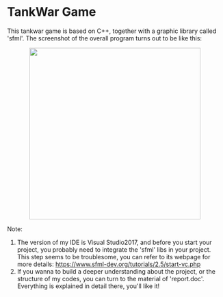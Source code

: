 # TankWar Game
  This tankwar game is based on C++, together with a graphic library called 'sfml'. The screenshot of the overall program turns out to be like this:

<div align=center><img width="400" height="400" src="https://github.com/Kobeyond/TankWar-Game/blob/master/tankwar.png)"/></div>
 

Note:
1. The version of my IDE is Visual Studio2017, and before you start your project, you probably need to integrate the 'sfml' libs in your project. This step seems to be troublesome, you can refer to its webpage for more details: https://www.sfml-dev.org/tutorials/2.5/start-vc.php
2. If you wanna to build a deeper understanding about the project, or the structure of my codes, you can turn to the material of 'report.doc'. Everything is explained in detail there, you'll like it! 
